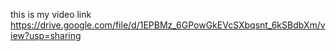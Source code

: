 this is my video link 
https://drive.google.com/file/d/1EPBMz_6GPowGkEVcSXbqsnt_6kSBdbXm/view?usp=sharing
